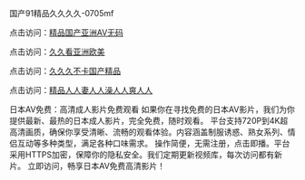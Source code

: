 国产91精品久久久久-0705mf

点击访问：<a href="https://cfad.pages.dev/">精品国产亚洲AV无码</a>

点击访问：<a href="https://gfd-5xg.pages.dev/">久久看亚洲欧美</a>

点击访问：<a href="https://fdhf-454.pages.dev/">久久久不卡国产精品</a>

点击访问：<a href="https://bered.pages.dev/">精品人人妻人人澡人人爽人人</a>

日本AV免费：高清成人影片免费观看
如果你在寻找免费的日本AV影片，我们为你提供最新、最热的日本成人影片，完全免费，随时观看。
平台支持720P到4K超高清画质，确保你享受清晰、流畅的观看体验。内容涵盖制服诱惑、熟女系列、情侣互动等多种类型，满足各种口味需求。
操作简便，无需注册，点击即播。平台采用HTTPS加密，保障你的隐私安全。我们定期更新视频库，每次访问都有新片。
立即访问，畅享日本AV免费高清影片！

<span style="display:none;">[Canonical link](）</span>


